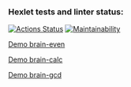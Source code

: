 ### Hexlet tests and linter status:
[![Actions Status](https://github.com/olyavorobeva/python-project-49/workflows/hexlet-check/badge.svg)](https://github.com/olyavorobeva/python-project-49/actions)
[![Maintainability](https://api.codeclimate.com/v1/badges/c5be20bbe33e755776f4/maintainability)](https://codeclimate.com/github/olyavorobeva/python-project-49/maintainability)


[Demo brain-even](https://asciinema.org/a/551628)

[Demo brain-calc](https://asciinema.org/a/eeizYaGRUYwDuGgT1iIdtrKvV)

[Demo brain-gcd](https://asciinema.org/a/dtWsqZ7BZy0KH41EIVbJnXwFJ)
